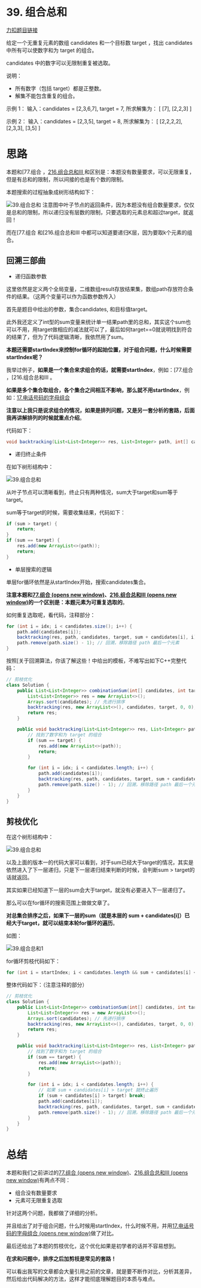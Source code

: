 # 39. 组合总和

[力扣题目链接](https://leetcode-cn.com/problems/combination-sum/)

给定一个无重复元素的数组 candidates 和一个目标数 target ，找出 candidates 中所有可以使数字和为 target 的组合。

candidates 中的数字可以无限制重复被选取。

说明：

- 所有数字（包括 target）都是正整数。
- 解集不能包含重复的组合。

示例 1： 输入：candidates = [2,3,6,7], target = 7, 所求解集为： [ [7], [2,2,3] ]

示例 2： 输入：candidates = [2,3,5], target = 8, 所求解集为： [  [2,2,2,2],  [2,3,3],  [3,5] ]

# 思路

本题和[77.组合 ，[216.组合总和III ](https://programmercarl.com/0216.组合总和III.html)和区别是：本题没有数量要求，可以无限重复，但是有总和的限制，所以间接的也是有个数的限制。

本题搜索的过程抽象成树形结构如下：

![39.组合总和](https://typora-gao-pic.oss-cn-beijing.aliyuncs.com/20201223170730367.png) 注意图中叶子节点的返回条件，因为本题没有组合数量要求，仅仅是总和的限制，所以递归没有层数的限制，只要选取的元素总和超过target，就返回！

而在[77.组合 和[216.组合总和III 中都可以知道要递归K层，因为要取k个元素的组合。

## 回溯三部曲

- 递归函数参数

这里依然是定义两个全局变量，二维数组result存放结果集，数组path存放符合条件的结果。（这两个变量可以作为函数参数传入）

首先是题目中给出的参数，集合candidates, 和目标值target。

此外我还定义了int型的sum变量来统计单一结果path里的总和，其实这个sum也可以不用，用target做相应的减法就可以了，最后如何target==0就说明找到符合的结果了，但为了代码逻辑清晰，我依然用了sum。

**本题还需要startIndex来控制for循环的起始位置，对于组合问题，什么时候需要startIndex呢？**

我举过例子，**如果是一个集合来求组合的话，就需要startIndex**，例如：[77.组合 ，[216.组合总和III 。

**如果是多个集合取组合，各个集合之间相互不影响，那么就不用startIndex**，例如：[17.电话号码的字母组合](https://programmercarl.com/0017.电话号码的字母组合.html)

**注意以上我只是说求组合的情况，如果是排列问题，又是另一套分析的套路，后面我再讲解排列的时候就重点介绍**。

代码如下：

```java
void backtracking(List<List<Integer>> res, List<Integer> path, int[] candidates, int target, int sum, int idx)
```

- 递归终止条件

在如下树形结构中：

![39.组合总和](https://typora-gao-pic.oss-cn-beijing.aliyuncs.com/20201223170730367.png)

从叶子节点可以清晰看到，终止只有两种情况，sum大于target和sum等于target。

sum等于target的时候，需要收集结果，代码如下：

```java
if (sum > target) {
    return;
}
if (sum == target) {
    res.add(new ArrayList<>(path));
    return;
}
```

- 单层搜索的逻辑

单层for循环依然是从startIndex开始，搜索candidates集合。

**注意本题和[77.组合 (opens new window)](https://programmercarl.com/0077.组合.html)、[216.组合总和III (opens new window)](https://programmercarl.com/0216.组合总和III.html)的一个区别是：本题元素为可重复选取的**。

如何重复选取呢，看代码，注释部分：

```java
for (int i = idx; i < candidates.size(); i++) {
    path.add(candidates[i]);
    backtracking(res, path, candidates, target, sum + candidates[i], i);
    path.remove(path.size() - 1); // 回溯，移除路径 path 最后一个元素
}
```

按照[关于回溯算法，你该了解这些！中给出的模板，不难写出如下C++完整代码：

```java
// 剪枝优化
class Solution {
    public List<List<Integer>> combinationSum(int[] candidates, int target) {
        List<List<Integer>> res = new ArrayList<>();
        Arrays.sort(candidates); // 先进行排序
        backtracking(res, new ArrayList<>(), candidates, target, 0, 0);
        return res;
    }

    public void backtracking(List<List<Integer>> res, List<Integer> path, int[] candidates, int target, int sum, int idx) {
        // 找到了数字和为 target 的组合
        if (sum == target) {
            res.add(new ArrayList<>(path));
            return;
        }

        for (int i = idx; i < candidates.length; i++) {
            path.add(candidates[i]);
            backtracking(res, path, candidates, target, sum + candidates[i], i);
            path.remove(path.size() - 1); // 回溯，移除路径 path 最后一个元素
        }
    }
}
```

## 剪枝优化

在这个树形结构中：

![39.组合总和](https://typora-gao-pic.oss-cn-beijing.aliyuncs.com/20201223170730367.png)

以及上面的版本一的代码大家可以看到，对于sum已经大于target的情况，其实是依然进入了下一层递归，只是下一层递归结束判断的时候，会判断sum > target的话就返回。

其实如果已经知道下一层的sum会大于target，就没有必要进入下一层递归了。

那么可以在for循环的搜索范围上做做文章了。

**对总集合排序之后，如果下一层的sum（就是本层的 sum + candidates[i]）已经大于target，就可以结束本轮for循环的遍历**。

如图：

![39.组合总和1](https://typora-gao-pic.oss-cn-beijing.aliyuncs.com/20201223170809182.png)

for循环剪枝代码如下：

```java
for (int i = startIndex; i < candidates.length && sum + candidates[i] <= target; i++)
```

整体代码如下：（注意注释的部分）

```java
// 剪枝优化
class Solution {
    public List<List<Integer>> combinationSum(int[] candidates, int target) {
        List<List<Integer>> res = new ArrayList<>();
        Arrays.sort(candidates); // 先进行排序
        backtracking(res, new ArrayList<>(), candidates, target, 0, 0);
        return res;
    }

    public void backtracking(List<List<Integer>> res, List<Integer> path, int[] candidates, int target, int sum, int idx) {
        // 找到了数字和为 target 的组合
        if (sum == target) {
            res.add(new ArrayList<>(path));
            return;
        }

        for (int i = idx; i < candidates.length; i++) {
            // 如果 sum + candidates[i] > target 就终止遍历
            if (sum + candidates[i] > target) break;
            path.add(candidates[i]);
            backtracking(res, path, candidates, target, sum + candidates[i], i);
            path.remove(path.size() - 1); // 回溯，移除路径 path 最后一个元素
        }
    }
}
```

# 总结

本题和我们之前讲过的[77.组合 (opens new window)](https://programmercarl.com/0077.组合.html)、[216.组合总和III (opens new window)](https://programmercarl.com/0216.组合总和III.html)有两点不同：

- 组合没有数量要求
- 元素可无限重复选取

针对这两个问题，我都做了详细的分析。

并且给出了对于组合问题，什么时候用startIndex，什么时候不用，并用[17.电话号码的字母组合 (opens new window)](https://programmercarl.com/0017.电话号码的字母组合.html)做了对比。

最后还给出了本题的剪枝优化，这个优化如果是初学者的话并不容易想到。

**在求和问题中，排序之后加剪枝是常见的套路！**

可以看出我写的文章都会大量引用之前的文章，就是要不断作对比，分析其差异，然后给出代码解决的方法，这样才能彻底理解题目的本质与难点。